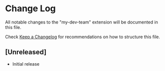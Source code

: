 # Change Log

All notable changes to the "my-dev-team" extension will be documented in this file.

Check [Keep a Changelog](http://keepachangelog.com/) for recommendations on how to structure this file.

## [Unreleased]

- Initial release